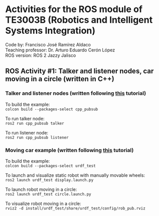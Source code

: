 # Activities for the ROS module of TE3003B (Robotics and Intelligent Systems Integration)

Code by: Francisco José Ramírez Aldaco \
Teaching professor: Dr. Arturo Eduardo Cerón López \
ROS version: ROS 2 Jazzy Jalisco

## ROS Activity \#1: Talker and listener nodes, car moving in a circle (written in C++)

### Talker and listener nodes (written following [this](https://docs.ros.org/en/jazzy/Tutorials/Beginner-Client-Libraries/Writing-A-Simple-Cpp-Publisher-And-Subscriber.html) tutorial)

To build the example:\
`colcon build --packages-select cpp_pubsub`

To run talker node:\
`ros2 run cpp_pubsub talker`

To run listener node:\
`ros2 run cpp_pubsub listener`

### Moving car example (written following [this](https://docs.ros.org/en/jazzy/Tutorials/Intermediate/URDF/Using-URDF-with-Robot-State-Publisher.html) tutorial)

To build the example:\
`colcon build --packages-select urdf_test`

To launch and visualize static robot with manually movable wheels:\
`ros2 launch urdf_test display.launch.py`

To launch robot moving in a circle:\
`ros2 launch urdf_test circle.launch.py`

To visualize robot moving in a circle:\
`rviz2 -d install/urdf_test/share/urdf_test/config/rob_pub.rviz`